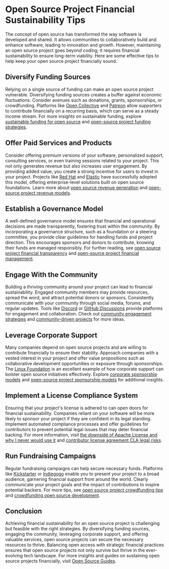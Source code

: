 # Open Source Project Financial Sustainability Tips

The concept of open source has transformed the way software is developed and shared. It allows communities to collaboratively build and enhance software, leading to innovation and growth. However, maintaining an open source project goes beyond coding; it requires financial sustainability to ensure long-term viability. Here are some effective tips to help keep your open source project financially sound.

## Diversify Funding Sources

Relying on a single source of funding can make an open source project vulnerable. Diversifying funding sources creates a buffer against economic fluctuations. Consider avenues such as donations, grants, sponsorships, or crowdfunding. Platforms like [Open Collective](https://opencollective.com/) and [Patreon](https://www.patreon.com/) allow supporters to contribute financially on a recurring basis, which can serve as a steady income stream. For more insights on sustainable funding, explore [sustainable funding for open source](https://www.license-token.com/wiki/sustainable-funding-for-open-source) and [open-source project funding strategies](https://www.license-token.com/wiki/open-source-project-funding-strategies).

## Offer Paid Services and Products

Consider offering premium versions of your software, personalized support, consulting services, or even training sessions related to your project. This not only generates revenue but also increases user engagement. By providing added value, you create a strong incentive for users to invest in your project. Projects like [Red Hat](https://www.redhat.com/) and [Elastic](https://www.elastic.co/) have successfully adopted this model, offering enterprise-level solutions built on open source foundations. Learn more about [open source revenue generation](https://www.license-token.com/wiki/open-source-revenue-generation) and [open-source project revenue models](https://www.license-token.com/wiki/open-source-project-revenue-models).

## Establish a Governance Model

A well-defined governance model ensures that financial and operational decisions are made transparently, fostering trust within the community. By incorporating a governance structure, such as a foundation or a steering committee, you provide clear guidelines for handling funds and project direction. This encourages sponsors and donors to contribute, knowing their funds are managed responsibly. For further reading, see [open source project financial transparency](https://www.license-token.com/wiki/open-source-project-financial-transparency) and [open-source project financial management](https://www.license-token.com/wiki/open-source-project-financial-management).

## Engage With the Community

Building a thriving community around your project can lead to financial sustainability. Engaged community members may provide resources, spread the word, and attract potential donors or sponsors. Consistently communicate with your community through social media, forums, and regular updates. Tools like [Discord](https://discord.com/) or [GitHub Discussions](https://docs.github.com/en/discussions) provide platforms for engagement and collaboration. Check out [community engagement strategies](https://www.license-token.com/wiki/community-engagement-strategies) and [community-driven projects](https://www.license-token.com/wiki/community-driven-projects) for more ideas.

## Leverage Corporate Support

Many companies depend on open source projects and are willing to contribute financially to ensure their stability. Approach companies with a vested interest in your project and offer value propositions such as collaborative development opportunities or exposure through sponsorships. The [Linux Foundation](https://www.linuxfoundation.org/) is an excellent example of how corporate support can bolster open source initiatives effectively. Explore [corporate sponsorship models](https://www.license-token.com/wiki/corporate-sponsorship-models) and [open-source project sponsorship models](https://www.license-token.com/wiki/open-source-project-sponsorship-models) for additional insights.

## Implement a License Compliance System

Ensuring that your project's license is adhered to can open doors for financial sustainability. Companies reliant on your software will be more likely to sponsor your project if they are confident in its legal standing. Implement automated compliance processes and offer guidelines for contributors to prevent potential legal issues that may deter financial backing. For more information, visit [the downside of Apache License and why I never would use it](https://www.license-token.com/wiki/the-downside-of-apache-license-and-why-i-never-would-use-it) and [contributor license agreement CLA legal risks](https://www.license-token.com/wiki/contributor-license-agreement-cla-legal-risks).

## Run Fundraising Campaigns

Regular fundraising campaigns can help secure necessary funds. Platforms like [Kickstarter](https://www.kickstarter.com/) or [Indiegogo](https://www.indiegogo.com/) enable you to present your project to a broad audience, garnering financial support from around the world. Clearly communicate your project goals and the impact of contributions to inspire potential backers. For more tips, see [open source project crowdfunding tips](https://www.license-token.com/wiki/open-source-project-crowdfunding-tips) and [crowdfunding open source development](https://www.license-token.com/wiki/crowdfunding-open-source-development).

## Conclusion

Achieving financial sustainability for an open source project is challenging but feasible with the right strategies. By diversifying funding sources, engaging the community, leveraging corporate support, and offering valuable services, open source projects can secure the necessary resources to thrive. Balancing open access with strategic financial practices ensures that open source projects not only survive but thrive in the ever-evolving tech landscape. For more insights and guides on sustaining open source projects financially, visit [Open Source Guides](https://opensource.guide/sustaining/).